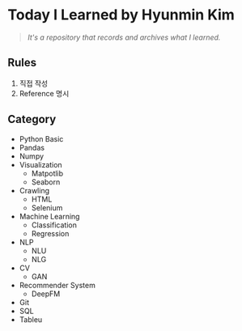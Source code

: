 # **Today I Learned by Hyunmin Kim**

> *It's a repository that records and archives what I learned.*

## Rules

1. 직접 작성
2. Reference 명시

## Category

- Python Basic
- Pandas
- Numpy
- Visualization
  - Matpotlib
  - Seaborn
- Crawling
  - HTML
  - Selenium
- Machine Learning
  - Classification
  - Regression
- NLP
  - NLU
  - NLG
- CV
  - GAN
- Recommender System
  - DeepFM
- Git
- SQL
- Tableu